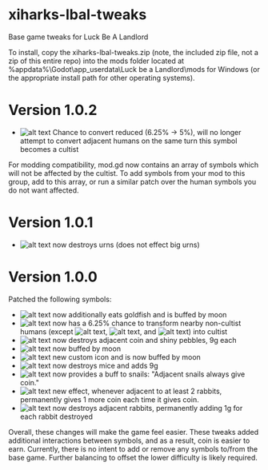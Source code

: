 # xiharks-lbal-tweaks
Base game tweaks for Luck Be A Landlord

To install, copy the xiharks-lbal-tweaks.zip (note, the included zip file, not a zip of this entire repo) into the mods folder located at %appdata%\Godot\app_userdata\Luck be a Landlord\mods for Windows (or the appropriate install path for other operating systems).

# Version 1.0.2
- ![alt text](https://static.wikia.nocookie.net/luck-be-a-landlord/images/b/bd/Cultist.png/revision/latest/scale-to-width-down/24?cb=20210821153153) Chance to convert reduced (6.25% -> 5%), will no longer attempt to convert adjacent humans on the same turn this symbol becomes a cultist

For modding compatibility, mod.gd now contains an array of symbols which will not be affected by the cultist. To add symbols from your mod to this group, add to this array, or run a similar patch over the human symbols you do not want affected.

# Version 1.0.1
- ![alt text](https://static.wikia.nocookie.net/luck-be-a-landlord/images/0/05/Cat.png/revision/latest/scale-to-width-down/24?cb=20210224153616) now destroys urns (does not effect big urns)

# Version 1.0.0
Patched the following symbols:
- ![alt text](https://static.wikia.nocookie.net/luck-be-a-landlord/images/0/05/Cat.png/revision/latest/scale-to-width-down/24?cb=20210224153616) now additionally eats goldfish and is buffed by moon
- ![alt text](https://static.wikia.nocookie.net/luck-be-a-landlord/images/b/bd/Cultist.png/revision/latest/scale-to-width-down/24?cb=20210821153153) now has a 6.25% chance to transform nearby non-cultist humans (except ![alt text](https://static.wikia.nocookie.net/luck-be-a-landlord/images/3/3d/Toddler.png/revision/latest/scale-to-width-down/24?cb=20210224153834), ![alt text](https://static.wikia.nocookie.net/luck-be-a-landlord/images/1/1d/Bounty_Hunter.png/revision/latest/scale-to-width-down/24?cb=20210224153611), and ![alt text](https://static.wikia.nocookie.net/luck-be-a-landlord/images/0/0d/General_Zaroff.png/revision/latest/scale-to-width-down/24?cb=20210224153638)) into cultist
- ![alt text](https://static.wikia.nocookie.net/luck-be-a-landlord/images/1/17/Magpie.png/revision/latest/scale-to-width-down/24?cb=20210224153658) now destroys adjacent coin and shiny pebbles, 9g each
- ![alt text](https://static.wikia.nocookie.net/luck-be-a-landlord/images/5/5c/Mouse.png/revision/latest/scale-to-width-down/24?cb=20210224153709) now buffed by moon
- ![alt text](https://static.wikia.nocookie.net/luck-be-a-landlord/images/2/21/Ninja.png/revision/latest/scale-to-width-down/24?cb=20210224153711) new custom icon and is now buffed by moon
- ![alt text](https://static.wikia.nocookie.net/luck-be-a-landlord/images/5/5c/Owl.png/revision/latest/scale-to-width-down/24?cb=20210224153714) now destroys mice and adds 9g
- ![alt text](https://static.wikia.nocookie.net/luck-be-a-landlord/images/1/1d/Rain.png/revision/latest/scale-to-width-down/24?cb=20210224153721) now provides a buff to snails: "Adjacent snails always give coin."
- ![alt text](https://static.wikia.nocookie.net/luck-be-a-landlord/images/e/e9/Turtle.png/revision/latest/scale-to-width-down/24?cb=20210224153837) new effect, whenever adjacent to at least 2 rabbits, permanently gives 1 more coin each time it gives coin.
- ![alt text](https://static.wikia.nocookie.net/luck-be-a-landlord/images/c/c8/Wolf.png/revision/latest/scale-to-width-down/24?cb=20210224153844) now destroys adjacent rabbits, permanently adding 1g for each rabbit destroyed

Overall, these changes will make the game feel easier. These tweaks added additional interactions between symbols, and as a result, coin is easier to earn.
Currently, there is no intent to add or remove any symbols to/from the base game. Further balancing to offset the lower difficulty is likely required.
